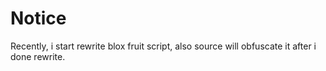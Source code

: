 # Notice
 Recently, i start rewrite blox fruit script, also source will obfuscate it after i done rewrite.
